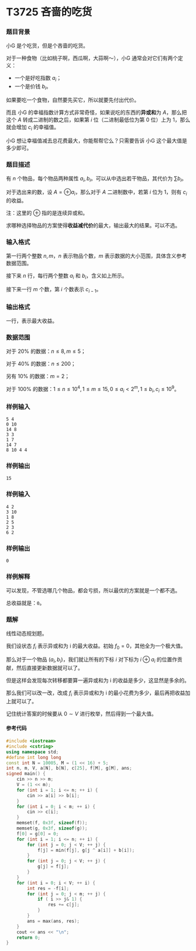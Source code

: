 # T3725 吝啬的吃货

### 题目背景

小G 是个吃货，但是个吝啬的吃货。

对于一种食物（比如桃子啊，西瓜啊，大蒜啊～），小G 通常会对它们有两个定义：

*   一个是好吃指数 $a_i$；
*   一个是价钱 $b_i$。

如果要吃一个食物，自然要先买它，所以就要先付出代价。

而且 小G 的幸福指数计算方式非常奇怪，如果说吃的东西的**异或和**为 $A$，那么把这个 $A$ 转成二进制的数之后，如果第 $i$ 位（二进制最低位为第 $0$ 位）上为 $1$，那么就会增加 $c_i$ 的幸福值。

小G 想让幸福值减去总花费最大，你能帮帮它么？只需要告诉 小G 这个最大值是多少即可。

### 题目描述

有 $n$ 个物品，每个物品两种属性 $a_i,b_i$。可以从中选出若干物品，其代价为 $\sum b_i$。

对于选出来的数，设 $A=\oplus a_i$，那么对于 $A$ 二进制数中，若第 $i$ 位为 $1$，则有 $c_i$ 的收益。

注：这里的 $\oplus$ 指的是连续异或和。

求哪种选择物品的方案使得**收益减代价**的最大，输出最大的结果。可以不选。

### 输入格式

第一行两个整数 $n,m$，$n$ 表示物品个数，$m$ 表示数据的大小范围，具体含义参考数据范围。

接下来 $n$ 行，每行两个整数 $a_i$ 和 $b_i$，含义如上所示。

接下来一行 $m$ 个数，第 $i$ 个数表示 $c_{i-1}$。

### 输出格式

一行，表示最大收益。

### 数据范围

对于 $20\%$ 的数据：$n\le 8,m\le 5$；

对于 $40\%$ 的数据：$n\le 200$；

另有 $10\%$ 的数据：$m=2$；

对于 $100\%$ 的数据：$1\le n\le 10^4,1\le m\le 15,0\le a_i< 2^m,1\le b_i,c_i\le 10^9$。


### 样例输入

```
5 4
0 10
14 8
3 3
1 7
14 7
8 10 4 4
```

### 样例输出

```
15
```

### 样例输入

```
4 2
3 10
1 8
2 5
2 3
6 2
```

### 样例输出

```
0
```

### 样例解释

可以发现，不管选哪几个物品，都会亏损，所以最优的方案就是一个都不选。

总收益就是：`0`。


<div style="page-break-after: always"></div>

### 题解

线性动态规划题。

我们设状态 $f_i$ 表示异或和为 i 的最大收益。初始 $f_0=0$，其他全为一个极大值。

那么对于一个物品 $(a_i,b_i)$，我们就让所有的下标 $i$ 对下标为 $i\oplus a_i$ 的位置作贡献，然后直接更新数据就可以了。

但是这样会发现每次转移都要算一遍异或和为 i 的收益是多少，这显然是多余的。

那么我们可以改一改，改成 $f_i$ 表示异或和为 i 的最小花费为多少，最后再把收益加上就可以了。

记住统计答案的时候要从 $0\sim V$ 进行枚举，然后得到一个最大值。


#### 参考代码

```c++
#include <iostream>
#include <cstring>
using namespace std;
#define int long long
const int N = 10005, M = (1 << 16) + 5;
int n, m, V, a[N], b[N], c[25], f[M], g[M], ans;
signed main() {
    cin >> n >> m;
    V = (1 << m);
    for (int i = 1; i <= n; ++ i) {
        cin >> a[i] >> b[i];
    }
    for (int i = 0; i < m; ++ i) {
        cin >> c[i];
    }
    memset(f, 0x3f, sizeof(f));
    memset(g, 0x3f, sizeof(g));
    f[0] = g[0] = 0;
    for (int i = 1; i <= n; ++ i) {
        for (int j = 0; j < V; ++ j) {
            f[j] = min(f[j], g[j ^ a[i]] + b[i]);
        }
        for (int j = 0; j < V; ++ j) {
            g[j] = f[j];
        }
    }
    for (int i = 0; i < V; ++ i) {
        int res = -f[i];
        for (int j = 0; j < m; ++ j) {
            if ( i >> j& 1) {
                res += c[j];
            }
        }
        ans = max(ans, res);
    }
    cout << ans << "\n";
    return 0;
}
```

<div style="page-break-after: always"></div>
